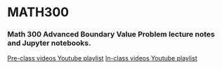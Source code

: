 # MATH300

### Math 300 Advanced Boundary Value Problem lecture notes and Jupyter notebooks.

[Pre-class videos Youtube playlist](https://www.youtube.com/playlist?list=PL-9vs9gnM4aKXoV-w02rfJKEFG9apjtA9)
[In-class videos Youtube playlist](https://www.youtube.com/playlist?list=PLXCcAe04n3ADcwI5DPVzyviP2G6Ru2m6D)

